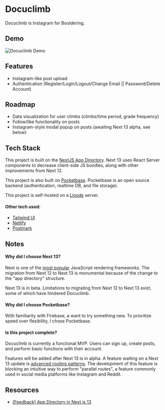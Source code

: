 # Docuclimb

Docuclimb is Instagram for Bouldering.

## Demo

![Docuclimb Demo](demo/dc_demo.gif)

## Features

- Instagram-like post upload
- Authentication (Register/Login/Logout/Change Email || Password/Delete Account)

## Roadmap

- Data visualization for user climbs (climbs/time period, grade frequency)
- Follow/like functionality on posts
- Instagram-style modal popup on posts (awaiting Next 13 alpha, see below)

## Tech Stack

This project is built on the [NextJS App Directory](https://beta.nextjs.org/docs). Next 13 uses React Server components to decrease client-side JS bundles, along with other improvements from Next 12.

This project is also built on [Pocketbase](https://pocketbase.io/). Pocketbase is an open source backend (authentication, realtime DB, and file storage).

This project is self-hosted on a [Linode](https://www.linode.com/) server.

#### Other tech used:

- [Tailwind UI](https://tailwindui.com/)
- [Netlify](https://www.netlify.com/)
- [Postmark](https://postmarkapp.com/)

## Notes

#### Why did I choose Next 13?

Next is one of the [most popular](https://2022.stateofjs.com/en-US/libraries/) JavaScript rendering frameworks. The migration from Next 12 to Next 13 is monumental because of the change to the "app directory" structure.

 Next 13 is in beta. Limitations to migrating from Next 12 to Next 13 exist, some of which have hindered Docuclimb.

 #### Why did I choose Pocketbase?

With familiarity with Firebase, a want to try something new. To prioritize speed over flexibility, I chose Pocketbase.

#### Is this project complete?

Docuclimb is currently a functional MVP. Users can sign up, create posts, and perform basic functions with their account.

Features will be added after Next 13 is in alpha. A feature waiting on a Next 13 update is [advanced routing patterns](https://beta.nextjs.org/docs/routing/fundamentals#advanced-routing-patterns). The development of this feature is blocking an intuitive way to perform "parallel routes", a feature commonly used in social media platforms like Instagram and Reddit.

## Resources

- [[Feedback] App Directory in Next.js 13](https://github.com/vercel/next.js/discussions/41745)